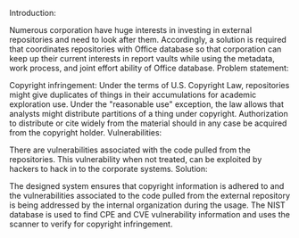 Introduction:

Numerous corporation have huge interests in investing in external repositories and need to look after them. Accordingly, a solution is required that coordinates repositories with Office database so that corporation can keep up their current interests in report vaults while using the metadata, work process, and joint effort ability of Office database.
Problem statement:

Copyright infringement: Under the terms of U.S. Copyright Law, repositories might give duplicates of things in their accumulations for academic exploration use. Under the "reasonable use" exception, the law allows that analysts might distribute partitions of a thing under copyright. Authorization to distribute or cite widely from the material should in any case be acquired from the copyright holder.
Vulnerabilities:

There are vulnerabilities associated with the code pulled from the repositories. This vulnerability when not treated, can be exploited by hackers to hack in to the corporate systems.
Solution:

 The designed system ensures that copyright information is adhered to and the vulnerabilities associated to the code pulled from the external repository is being addressed by the internal organization during the usage. The NIST database is used to find CPE and CVE vulnerability information and uses the scanner to verify for copyright infringement.


